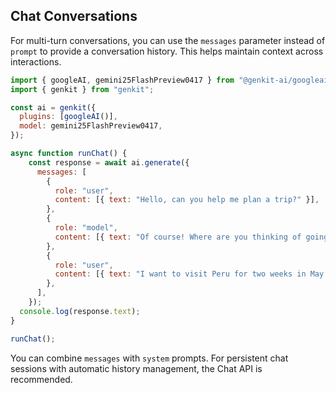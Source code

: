 ## Chat Conversations

For multi-turn conversations, you can use the `messages` parameter instead of `prompt` to provide a conversation history. This helps maintain context across interactions.

```javascript
import { googleAI, gemini25FlashPreview0417 } from "@genkit-ai/googleai";
import { genkit } from "genkit";

const ai = genkit({
  plugins: [googleAI()],
  model: gemini25FlashPreview0417,
});

async function runChat() {
    const response = await ai.generate({
      messages: [
        {
          role: "user",
          content: [{ text: "Hello, can you help me plan a trip?" }],
        },
        {
          role: "model",
          content: [{ text: "Of course! Where are you thinking of going?" }],
        },
        {
          role: "user",
          content: [{ text: "I want to visit Peru for two weeks in May." }],
        },
      ],
    });
  console.log(response.text);
}

runChat();

```

You can combine `messages` with `system` prompts. For persistent chat sessions with automatic history management, the Chat API is recommended.
